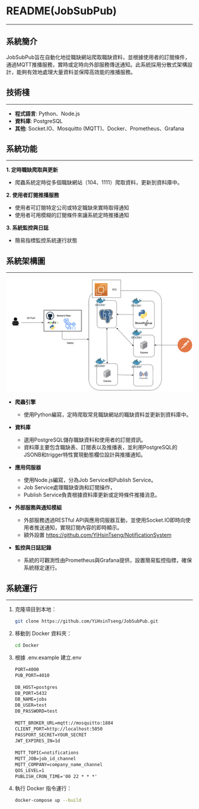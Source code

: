# README(JobSubPub)

---

## 系統簡介

JobSubPub旨在自動化地從職缺網站爬取職缺資料，並根據使用者的訂閱條件，通過MQTT推播服務，實時或定時向外部服務傳送通知。此系統採用分散式架構設計，能夠有效地處理大量資料並保障高效能的推播服務。


## **技術棧**

---

- **程式語言**: Python、Node.js
- **資料庫**: PostgreSQL
- **其他**: Socket.IO、Mosquitto (MQTT)、Docker、Prometheus、Grafana

## **系統功能**

---

**1. 定時職缺爬取與更新**
- 爬蟲系統定時從多個職缺網站（104、1111）爬取資料，更新到資料庫中。
  
**2. 使用者訂閱推播服務**
- 使用者可訂閱特定公司或特定職缺來實時取得通知
- 使用者可用模糊的訂閱條件來讓系統定時推播通知

**3. 系統監控與日誌**
- 簡易指標監控系統運行狀態


## **系統架構圖**

---

![deploy-diagram](img/deploy-diagram.png)
- **爬蟲引擎**  
  - 使用Python編寫，定時爬取常見職缺網站的職缺資料並更新到資料庫中。
  
- **資料庫**  
  - 選用PostgreSQL儲存職缺資料和使用者的訂閱資訊。
  - 資料庫主要包含職缺表、訂閱表以及推播表，並利用PostgreSQL的JSONB和trigger特性實現動態欄位設計與推播通知。

- **應用伺服器**  
  - 使用Node.js編寫，分為Job Service和Publish Service。
  - Job Service處理職缺查詢和訂閱操作，
  - Publish Service負責根據資料庫更新或定時條件推播消息。

- **外部服務與通知模組**  
  - 外部服務透過RESTful API與應用伺服器互動，並使用Socket.IO即時向使用者推送通知，實現訂閱內容的即時顯示。
  - 額外設置 https://github.com/YiHsinTseng/NotificationSystem

- **監控與日誌記錄**  
  - 系統的可觀測性由Prometheus與Grafana提供，設置簡易監控指標，確保系統穩定運行。

## **系統運行**

---

1. 克隆項目到本地：

    ```bash
    git clone https://github.com/YiHsinTseng/JobSubPub.git
    ```
2. 移動到 Docker 資料夾：

    ```bash
    cd Docker
    ```

2. 根據 .env.example 建立.env

    ```
    PORT=4000
    PUB_PORT=4010

    DB_HOST=postgres
    DB_PORT=5432
    DB_NAME=jobs
    DB_USER=test
    DB_PASSWORD=test

    MQTT_BROKER_URL=mqtt://mosquitto:1884
    CLIENT_PORT=http://localhost:5050
    PASSPORT_SECRET=YOUR_SECRET
    JWT_EXPIRES_IN=1d

    MQTT_TOPIC=notifications
    MQTT_JOB=job_id_channel
    MQTT_COMPANY=company_name_channel
    QOS_LEVEL=1
    PUBLISH_CRON_TIME='00 22 * * *'
    ```

4. 執行 Docker 指令運行：

    ```bash
    docker-compose up --build
    ```


